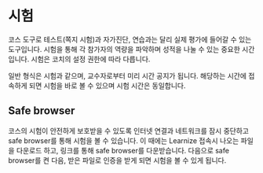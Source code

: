 # 시험
코스 도구로 테스트(쪽지 시험)과 자가진단, 연습과는 달리 실제 평가에 들어갈 수 있는 도구입니다. 시험을 통해 각 참가자의 역량을 파악하며 성적을 나눌 수 있는 중요한 시간입니다. 시험은 코치의 설정 권한에 따라 다릅니다.

일반 형식은 시험과 같으며, 교수자로부터 미리 시간 공지가 됩니다. 해당하는 시간에 접속하게 되면 시험을 바로 볼 수 있으며 시험 시간은 동일합니다.

## Safe browser
코스의 시험이 안전하게 보호받을 수 있도록 인터넷 연결과 네트워크를 잠시 중단하고 safe browser를 통해 시험을 볼 수 있습니다. 이 때에는 Learnize 접속시 나오는 파일을 다운로드 하고, 링크를 통해 safe browser를 다운받습니다. 다음으로 safe browser를 켠 다음, 받은 파일로 인증을 받게 되면 시험을 볼 수 있게 됩니다.